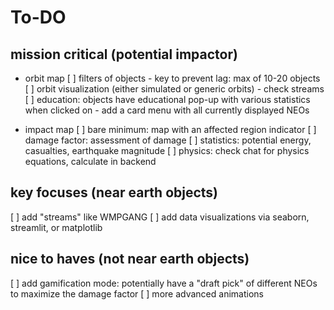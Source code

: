# To-DO

## mission critical (potential impactor)
- orbit map
    [ ] filters of objects
        - key to prevent lag: max of 10-20 objects
    [ ] orbit visualization (either simulated or generic orbits)
        - check streams
    [ ] education: objects have educational pop-up with various statistics when clicked on
        - add a card menu with all currently displayed NEOs

- impact map
    [ ] bare minimum: map with an affected region indicator
    [ ] damage factor: assessment of damage
    [ ] statistics: potential energy, casualties, earthquake magnitude
    [ ] physics: check chat for physics equations, calculate in backend

## key focuses (near earth objects)
[ ] add "streams" like WMPGANG
[ ] add data visualizations via seaborn, streamlit, or matplotlib


## nice to haves (not near earth objects)
[ ] add gamification mode: potentially have a "draft pick" of different NEOs to maximize the damage factor
[ ] more advanced animations